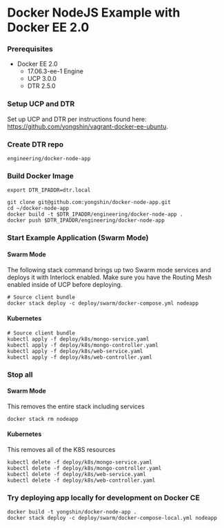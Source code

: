 # Docker NodeJS Example with Docker EE 2.0

### Prerequisites

* Docker EE 2.0
  * 17.06.3-ee-1 Engine
  * UCP 3.0.0
  * DTR 2.5.0

### Setup UCP and DTR

Set up UCP and DTR per instructions found here: https://github.com/yongshin/vagrant-docker-ee-ubuntu.

### Create DTR repo

```
engineering/docker-node-app
```

### Build Docker Image
```  
export DTR_IPADDR=dtr.local

git clone git@github.com:yongshin/docker-node-app.git
cd ~/docker-node-app
docker build -t $DTR_IPADDR/engineering/docker-node-app .
docker push $DTR_IPADDR/engineering/docker-node-app
```

### Start Example Application (Swarm Mode)


#### Swarm Mode
The following stack command brings up two Swarm mode services and deploys it with Interlock enabled. Make sure you have the Routing Mesh enabled inside of UCP before deploying.

```
# Source client bundle
docker stack deploy -c deploy/swarm/docker-compose.yml nodeapp
```

#### Kubernetes
```
# Source client bundle
kubectl apply -f deploy/k8s/mongo-service.yaml
kubectl apply -f deploy/k8s/mongo-controller.yaml
kubectl apply -f deploy/k8s/web-service.yaml
kubectl apply -f deploy/k8s/web-controller.yaml
```

### Stop all

#### Swarm Mode
This removes the entire stack including services
```
docker stack rm nodeapp
```

#### Kubernetes
This removes all of the K8S resources
```
kubectl delete -f deploy/k8s/mongo-service.yaml
kubectl delete -f deploy/k8s/mongo-controller.yaml
kubectl delete -f deploy/k8s/web-service.yaml
kubectl delete -f deploy/k8s/web-controller.yaml
```

### Try deploying app locally for development on Docker CE
```
docker build -t yongshin/docker-node-app .
docker stack deploy -c deploy/swarm/docker-compose-local.yml nodeapp
```
